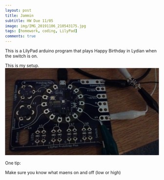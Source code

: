 ```yaml
---
layout: post
title: Jammin
subtitle: HW Due 11/05
image: img/IMG_20191106_210543175.jpg
tags: [homework, coding, LilyPad]
comments: true
---
```


This is a LilyPad arduino program that plays Happy Birthday in Lydian when the switch is on.

This is my setup.
![output](/img/IMG_20191106_210543175.jpg)

One tip:

Make sure you know what maens on and off (low or high)
